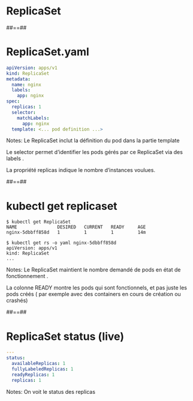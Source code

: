 <!-- .slide: class="transition-bg-sfeir-3"-->

# ReplicaSet

##==##

<!-- .slide: class="with-code max-height" -->

# ReplicaSet.yaml

```yaml
apiVersion: apps/v1
kind: ReplicaSet
metadata:
  name: nginx
  labels:
    app: nginx
spec:
  replicas: 1
  selector:
    matchLabels:
      app: nginx
  template: <... pod definition ...>
```

<!-- .element: class="big-code" -->

Notes:
Le ReplicaSet inclut la définition du pod dans la partie
template

Le
selector
permet d’identifier les pods gérés par ce ReplicaSet via des
labels
.

La propriété
replicas
indique le nombre d’instances voulues.

##==##

<!-- .slide: class="with-code" -->

# kubectl get replicaset

```shell
$ kubectl get ReplicaSet
NAME               DESIRED   CURRENT   READY     AGE
nginx-5dbbff858d   1         1         1         14m

$ kubectl get rs -o yaml nginx-5dbbff858d
apiVersion: apps/v1
kind: ReplicaSet
...
```

<!-- .element: class="big-code" -->

Notes:
Le ReplicaSet maintient le nombre demandé de pods
en état de fonctionnement
.

La colonne READY montre les pods qui sont fonctionnels, et pas juste les pods créés
(
par exemple avec des
containers en cours de création ou crashés)

##==##

<!-- .slide: class="with-code" -->

# ReplicaSet status (live)

```yaml
---
status:
  availableReplicas: 1
  fullyLabeledReplicas: 1
  readyReplicas: 1
  replicas: 1
```

<!-- .element: class="big-code" -->

Notes:
On voit le status des replicas
